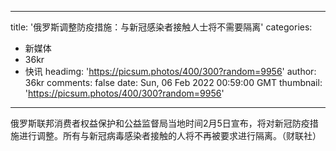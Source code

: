 
---
title: '俄罗斯调整防疫措施：与新冠感染者接触人士将不需要隔离'
categories: 
 - 新媒体
 - 36kr
 - 快讯
headimg: 'https://picsum.photos/400/300?random=9956'
author: 36kr
comments: false
date: Sun, 06 Feb 2022 00:59:00 GMT
thumbnail: 'https://picsum.photos/400/300?random=9956'
---

<div>   
俄罗斯联邦消费者权益保护和公益监督局当地时间2月5日宣布，将对新冠防疫措施进行调整。所有与新冠病毒感染者接触的人将不再被要求进行隔离。（财联社）  
</div>
            